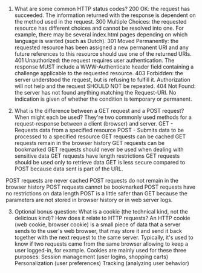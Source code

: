 
1. What are some common HTTP status codes?
200 OK: the request has succeeded. The information returned with the response is dependent on the method used in the request.
300 Multiple Choices: the requested resource has different choices and cannot be resolved into one. For example, there may be several index.html pages depending on which language is wanted (such as Dutch).
301 Moved Permanently: the requested resource has been assigned a new permanent URI and any future references to this resource should use one of the returned URIs.
401 Unauthorized: the request requires user authentication. The response MUST include a WWW-Authenticate header field containing a challenge applicable to the requested resource.
403 Forbidden: the server understood the request, but is refusing to fulfill it. Authorization will not help and the request SHOULD NOT be repeated.
404 Not Found: the server has not found anything matching the Request-URI. No indication is given of whether the condition is temporary or permanent.

2. What is the difference between a GET request and a POST request? When might each be used?
They're two commonly used methods for a request-response between a client (browser) and server. 
GET - Requests data from a specified resource
POST - Submits data to be processed to a specified resource
GET requests can be cached
GET requests remain in the browser history
GET requests can be bookmarked
GET requests should never be used when dealing with sensitive data
GET requests have length restrictions
GET requests should be used only to retrieve data
GET is less secure compared to POST because data sent is part of the URL.

POST requests are never cached
POST requests do not remain in the browser history
POST requests cannot be bookmarked
POST requests have no restrictions on data length
POST is a little safer than GET because the parameters are not stored in browser history or in web server logs.

3. Optional bonus question: What is a cookie (the technical kind, not the delicious kind)? How does it relate to HTTP requests? 
An HTTP cookie (web cookie, browser cookie) is a small piece of data that a server sends to the user's web browser, that may store it and send it back together with the next request to the same server. Typically, it's used to know if two requests came from the same browser allowing to keep a user logged-in, for example.
Cookies are mainly used for these three purposes:
Session management (user logins, shopping carts)
Personalization (user preferences)
Tracking (analyzing user behavior)
